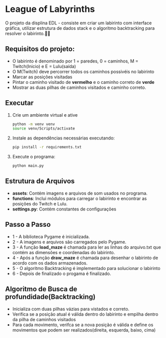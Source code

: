 # League of Labyrinths

O projeto da displina EDL - consiste em criar um labirinto com interface gráfica, utilizar estrutura de dados stack e o algoritmo backtracking para resolver o labirinto.🐀🧀

## Requisitos do projeto:
- O labirinto é denominado por 1 = paredes, 0 = caminhos, M = Twitch(Inicio) e E = Lulu(saída)
- O M(Twitch) deve percorrer todos os caminhos possivéis no labirinto
- Marcar as posições visitadas
- Pintar o caminho visitado de **vermelho** e o caminho correto de **verde**
- Mostrar as duas pilhas de caminhos visitados e caminho correto.

## Executar

1. Crie um ambiente virtual e ative
   ```bash
   python -m venv venv
   source venv/Scripts/activate
   ```

3. Instale as dependências necessárias executando:

    ```bash
    pip install -r requirements.txt
    ```

4. Execute o programa:

    ```bash
    python main.py
    ```

## Estrutura de Arquivos

- **assets**: Contém imagens e arquivos de som usados no programa.
- **functions**: Inclui módulos para carregar o labirinto e encontrar as posições do Twitch e Lulu.
- **settings.py**: Contém constantes de configurações

## Passo a Passo
- 1 - A biblioteca Pygame é inicializada.
- 2 - A imagens e arquivos são carregados pelo Pygame.
- 3 - A função **load_maze** é chamada para ler as linhas do arquivo.txt que contém as dimensões e coordenadas do labirinto.
- 4 - Após a função **draw_maze** é chamada para desenhar o labirinto de acordo com os dados armazenados.
- 5 - O algoritmo Backtracking é implementado para solucionar o labirinto
- 6 - Depois de finalizado o progama é finalizado.

## Algoritmo de Busca de profundidade(Backtracking)
- Inicializa com duas pilhas vázias para vistados e correto.
- Verifica se a posição atual é válida dentro do labirinto e empilha dentro da pilha de caminhos visitados
- Para cada movimento, verifca se a nova posição é válida e define os movimentos que podem ser realizados(direita, esquerda, baixo, cima)
